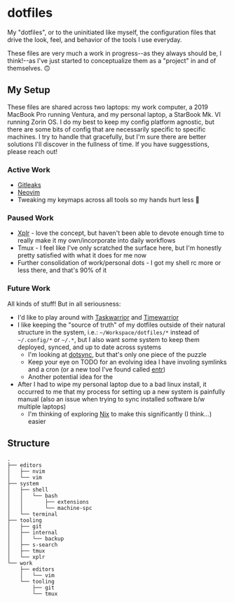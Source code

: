 # dotfiles

My "dotfiles", or to the uninitiated like myself, the configuration files that drive the look, feel, and behavior of the tools I use everyday.

These files are very much a work in progress--as they always should be, I think!--as I've just started to conceptualize them as a "project" in
and of themselves. 🙃

## My Setup

These files are shared across two laptops: my work computer, a 2019 MacBook Pro running Ventura, and my personal laptop, a StarBook Mk. VI 
running Zorin OS. I do my best to keep my config platform agnostic, but there are some bits of config that are necessarily specific to specific
machines. I try to handle that gracefully, but I'm sure there are better solutions I'll discover in the fullness of time. If you have suggesstions,
please reach out!

### Active Work

* [Gitleaks](https://github.com/gitleaks/gitleaks-action)
* [Neovim](editors/nvim/)
* Tweaking my keymaps across all tools so my hands hurt less 👴

### Paused Work

* [Xplr](https://github.com/sayanarijit/xplr) - love the concept, but haven't been able to devote enough time to really make it my own/incorporate into daily workflows
* Tmux - I feel like I've only scratched the surface here, but I'm honestly pretty satisfied with what it does for me now
* Further consolidation of work/personal dots - I got my shell rc more or less there, and that's 90% of it 

### Future Work

All kinds of stuff! But in all seriousness: 

* I'd like to play around with [Taskwarrior](https://github.com/GothenburgBitFactory/taskwarrior) and [Timewarrior](https://github.com/GothenburgBitFactory/timewarrior)
* I like keeping the "source of truth" of my dotfiles outside of their natural structure in the system, i.e.: `~/Workspace/dotfiles/*` instead of `~/.config/*` or `~/.*`, but I also want some system to keep them deployed, synced, and up to date across systems
  * I'm looking at [dotsync](https://github.com/dotphiles/dotsync), but that's only one piece of the puzzle
  * Keep your eye on TODO for an evolving idea I have involing symlinks and a cron (or a new tool I've found called [entr](https://github.com/eradman/entr))
  * Another potential idea for the
* After I had to wipe my personal laptop due to a bad linux install, it occurred to me that my process for setting up a new system is painfully manual (also an issue when trying to sync installed software b/w multiple laptops)
  * I'm thinking of exploring [Nix](https://github.com/NixOS/nix) to make this significantly (I think...) easier

## Structure

```
.
├── editors
│   ├── nvim
│   └── vim
├── system
│   ├── shell
│   │   └── bash
│   │       ├── extensions
│   │       └── machine-spc
│   └── terminal
├── tooling
│   ├── git
│   ├── internal
│   │   └── backup
│   ├── s-search
│   ├── tmux
│   └── xplr
└── work
    ├── editors
    │   └── vim
    └── tooling
        ├── git
        └── tmux
```

